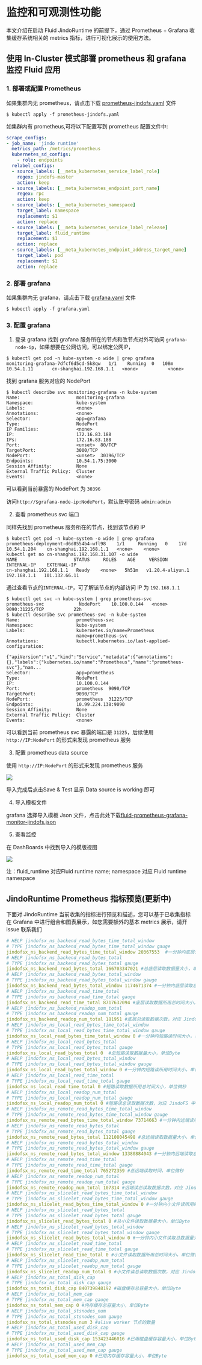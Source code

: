 # 监控和可观测性功能

本文介绍在启动 Fluid JindoRuntime 的前提下，通过 Prometheus + Grafana 收集缓存系统相关的 metrics 指标，进行可视化展示的使用方法。

## 使用 In-Cluster 模式部署 prometheus 和 grafana 监控 Fluid 应用

### 1. 部署或配置 Prometheus

如果集群内无 prometheus，请点击下载 [prometheus-jindofs.yaml](http://smartdata-binary.oss-cn-shanghai.aliyuncs.com/fluid/370/prometheus-jindofs.yaml) 文件

```shell
$ kubectl apply -f prometheus-jindofs.yaml
```

如集群内有 prometheus,可将以下配置写到 prometheus 配置文件中:

```yaml
scrape_configs:
- job_name: 'jindo runtime'
  metrics_path: /metrics/prometheus
  kubernetes_sd_configs:
    - role: endpoints
  relabel_configs:
  - source_labels: [__meta_kubernetes_service_label_role]
    regex: jindofs-master
    action: keep
  - source_labels: [__meta_kubernetes_endpoint_port_name]
    regex: rpc
    action: keep
  - source_labels: [__meta_kubernetes_namespace]
    target_label: namespace
    replacement: $1
    action: replace
  - source_labels: [__meta_kubernetes_service_label_release]
    target_label: fluid_runtime
    replacement: $1
    action: replace
  - source_labels: [__meta_kubernetes_endpoint_address_target_name]
    target_label: pod
    replacement: $1
    action: replace
```

### 2. 部署 grafana

如果集群内无 grafana，请点击下载 [grafana.yaml](http://smartdata-binary.oss-cn-shanghai.aliyuncs.com/fluid/370/grafana.yaml) 文件

```shell
$ kubectl apply -f grafana.yaml 
```


### 3. 配置 grafana

1. 登录 grafana
找到 grafana 服务所在的节点和改节点对外可访问 `grafana-node-ip`，如果想要在公网访问，可以绑定公网IP，

```shell
$ kubectl get pod -n kube-system -o wide | grep grafana 
monitoring-grafana-7dfcf6d5cd-5k8qw   1/1    Running  0   108m   10.54.1.11       cn-shanghai.192.168.1.1   <none>           <none>
```

找到 grafana 服务对应的 NodePort

```shell
$ kubectl describe svc monitoring-grafana -n kube-system
Name:                     monitoring-grafana
Namespace:                kube-system
Labels:                   <none>
Annotations:              <none>
Selector:                 app=grafana
Type:                     NodePort
IP Families:              <none>
IP:                       172.16.83.188
IPs:                      172.16.83.188
Port:                     <unset>  80/TCP
TargetPort:               3000/TCP
NodePort:                 <unset>  30396/TCP
Endpoints:                10.54.1.75:3000
Session Affinity:         None
External Traffic Policy:  Cluster
Events:                   <none>
```
可以看到当前暴露的 NodePort 为 `30396`

访问`http://$grafana-node-ip:NodePort`，默认账号密码 `admin:admin`

2. 查看 prometheus svc 端口

同样先找到 prometheus 服务所在的节点，找到该节点的 IP
```shell
$ kubectl get pod -n kube-system -o wide | grep grafana 
prometheus-deployment-d6d8554b4-wfl98    1/1     Running   0    17d   10.54.1.204    cn-shanghai.192.168.1.1   <none>    <none>
kubectl get no cn-shanghai.192.168.31.107 -o wide
NAME                     STATUS     ROLES    AGE     VERSION           INTERNAL-IP    EXTERNAL-IP 
cn-shanghai.192.168.1.1   Ready    <none>   5h51m   v1.20.4-aliyun.1   192.168.1.1   101.132.66.11
```
通过查看节点的`INTERNAL-IP`，可了解该节点的内部访问 IP 为 `192.168.1.1`


```shell
$ kubectl get svc -n kube-system | grep prometheus-svc
prometheus-svc             NodePort    10.100.0.144   <none>        9090:31225/TCP           22h
$ kubectl describe svc prometheus-svc -n kube-system
Name:                     prometheus-svc
Namespace:                kube-system
Labels:                   kubernetes.io/name=Prometheus
                          name=prometheus-svc
Annotations:              kubectl.kubernetes.io/last-applied-configuration:
                            {"apiVersion":"v1","kind":"Service","metadata":{"annotations":{},"labels":{"kubernetes.io/name":"Prometheus","name":"prometheus-svc"},"nam...
Selector:                 app=prometheus
Type:                     NodePort
IP:                       10.100.0.144
Port:                     prometheus  9090/TCP
TargetPort:               9090/TCP
NodePort:                 prometheus  31225/TCP
Endpoints:                10.99.224.138:9090
Session Affinity:         None
External Traffic Policy:  Cluster
Events:                   <none>
```
可以看到当前 prometheus svc 暴露的端口是 `31225`，后续使用 `http://IP:NodePort` 的形式来发现 prometheus 服务


3. 配置 prometheus data source
   

使用 `http://IP:NodePort` 的形式来发现 prometheus 服务

![](../../../image/common_granafa_metric.png)


导入完成后点击Save & Test 显示 Data source is working 即可


4. 导入模板文件
   

grafana 选择导入模板 Json 文件，点击此处下载[fluid-prometheus-grafana-monitor-jindofs.json](http://smartdata-binary.oss-cn-shanghai.aliyuncs.com/fluid/370/fluid-prometheus-grafana-monitor-jindofs.json)

5. 查看监控

在 DashBoards 中找到导入的模版视图

![](../../../image/common_grafana_playfront.png)

注：fluid_runtime 对应Fluid runtime name; namespace 对应 Fluid runtime namespace


## JindoRuntime Prometheus 指标预览(更新中)
下面对 JindoRuntime 当前收集的指标进行预览和描述，您可以基于已收集指标在 Grafana 中进行组合和图表展示，如您需要额外的基本 metrics 展示，请开 issue 联系我们
```yaml
# HELP jindofsx_ns_backend_read_bytes_time_total_window
# TYPE jindofsx_ns_backend_read_bytes_time_total_window gauge
jindofsx_ns_backend_read_bytes_time_total_window 20367553  #一分钟内底层读取总数据量大小所用时间大小，单位微秒
# HELP jindofsx_ns_backend_read_bytes_total
# TYPE jindofsx_ns_backend_read_bytes_total gauge
jindofsx_ns_backend_read_bytes_total 166703347021 #总底层读取数据量大小，单位Byte
# HELP jindofsx_ns_backend_read_bytes_total_window
# TYPE jindofsx_ns_backend_read_bytes_total_window gauge
jindofsx_ns_backend_read_bytes_total_window 1174671374 #一分钟内底层读取总数据量大小，单位Byte
# HELP jindofsx_ns_backend_read_time_total
# TYPE jindofsx_ns_backend_read_time_total gauge
jindofsx_ns_backend_read_time_total 8717632094 #底层读取数据所用总时间大小，单位微秒
# HELP jindofsx_ns_backend_readop_num_total
# TYPE jindofsx_ns_backend_readop_num_total gauge
jindofsx_ns_backend_readop_num_total 181951 #底层总读取数据次数，对应 JindoFS 中 Block 个数
# HELP jindofsx_ns_local_read_bytes_time_total_window
# TYPE jindofsx_ns_local_read_bytes_time_total_window gauge
jindofsx_ns_local_read_bytes_time_total_window 0 #一分钟内短路读时间大小，单位微秒
# HELP jindofsx_ns_local_read_bytes_total
# TYPE jindofsx_ns_local_read_bytes_total gauge
jindofsx_ns_local_read_bytes_total 0  #总短路读取数据量大小，单位Byte
# HELP jindofsx_ns_local_read_bytes_total_window
# TYPE jindofsx_ns_local_read_bytes_total_window gauge
jindofsx_ns_local_read_bytes_total_window 0 #一分钟内短路读所用时间大小，单位微秒
# HELP jindofsx_ns_local_read_time_total
# TYPE jindofsx_ns_local_read_time_total gauge
jindofsx_ns_local_read_time_total 0 #短路读取数据所用总时间大小，单位微秒
# HELP jindofsx_ns_local_readop_num_total
# TYPE jindofsx_ns_local_readop_num_total gauge
jindofsx_ns_local_readop_num_total 0 #短路读总读取数据次数，对应 JindoFS 中 Block 个数
# HELP jindofsx_ns_remote_read_bytes_time_total_window
# TYPE jindofsx_ns_remote_read_bytes_time_total_window gauge
jindofsx_ns_remote_read_bytes_time_total_window 73714663 #一分钟内远端读所用时间大小，单位微秒
# HELP jindofsx_ns_remote_read_bytes_total
# TYPE jindofsx_ns_remote_read_bytes_total gauge
jindofsx_ns_remote_read_bytes_total 112108045498 #总远端读取数据量大小，单位Byte
# HELP jindofsx_ns_remote_read_bytes_total_window
# TYPE jindofsx_ns_remote_read_bytes_total_window gauge
jindofsx_ns_remote_read_bytes_total_window 13380884043 #一分钟内远端读取总数据量大小，单位Byte
# HELP jindofsx_ns_remote_read_time_total
# TYPE jindofsx_ns_remote_read_time_total gauge
jindofsx_ns_remote_read_time_total 765272359 #总远端读取时间，单位微秒
# HELP jindofsx_ns_remote_readop_num_total
# TYPE jindofsx_ns_remote_readop_num_total gauge
jindofsx_ns_remote_readop_num_total 107314 #远端读总读取数据次数，对应 JindoFS 中 Block 个数
# HELP jindofsx_ns_slicelet_read_bytes_time_total_window
# TYPE jindofsx_ns_slicelet_read_bytes_time_total_window gauge
jindofsx_ns_slicelet_read_bytes_time_total_window 0 #一分钟内小文件读所用时间大小，单位微秒
# HELP jindofsx_ns_slicelet_read_bytes_total
# TYPE jindofsx_ns_slicelet_read_bytes_total gauge
jindofsx_ns_slicelet_read_bytes_total 0 #总小文件读取数据量大小，单位Byte
# HELP jindofsx_ns_slicelet_read_bytes_total_window
# TYPE jindofsx_ns_slicelet_read_bytes_total_window gauge
jindofsx_ns_slicelet_read_bytes_total_window 0 #一分钟内小文件读取总数据量大小，单位Byte
# HELP jindofsx_ns_slicelet_read_time_total
# TYPE jindofsx_ns_slicelet_read_time_total gauge
jindofsx_ns_slicelet_read_time_total 0 #小文件读取数据所用总时间大小，单位微秒
# HELP jindofsx_ns_slicelet_readop_num_total
# TYPE jindofsx_ns_slicelet_readop_num_total gauge
jindofsx_ns_slicelet_readop_num_total 0 #小文件读总读取数据次数，对应 JindoFS 中 Block 个数
# HELP jindofsx_ns_total_disk_cap
# TYPE jindofsx_ns_total_disk_cap gauge
jindofsx_ns_total_disk_cap 840739848192 #磁盘缓存总容量大小，单位Byte
# HELP jindofsx_ns_total_mem_cap
# TYPE jindofsx_ns_total_mem_cap gauge
jindofsx_ns_total_mem_cap 0 #内存缓存总容量大小，单位Byte
# HELP jindofsx_ns_total_stsnodes_num
# TYPE jindofsx_ns_total_stsnodes_num gauge
jindofsx_ns_total_stsnodes_num 3 #alive worker 节点的数量
# HELP jindofsx_ns_total_used_disk_cap
# TYPE jindofsx_ns_total_used_disk_cap gauge
jindofsx_ns_total_used_disk_cap 153423446016 #已用磁盘缓存容量大小，单位Byte
# HELP jindofsx_ns_total_used_mem_cap
# TYPE jindofsx_ns_total_used_mem_cap gauge
jindofsx_ns_total_used_mem_cap 0 #已用内存缓存容量大小，单位Byte
```
